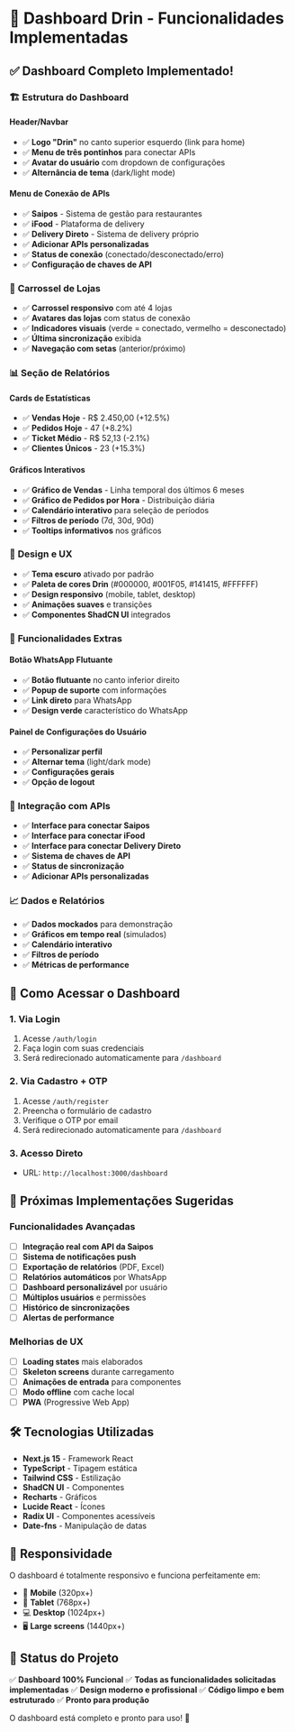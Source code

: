 # 🎯 Dashboard Drin - Funcionalidades Implementadas

## ✅ **Dashboard Completo Implementado!**

### 🏗️ **Estrutura do Dashboard**

#### **Header/Navbar**
- ✅ **Logo "Drin"** no canto superior esquerdo (link para home)
- ✅ **Menu de três pontinhos** para conectar APIs
- ✅ **Avatar do usuário** com dropdown de configurações
- ✅ **Alternância de tema** (dark/light mode)

#### **Menu de Conexão de APIs**
- ✅ **Saipos** - Sistema de gestão para restaurantes
- ✅ **iFood** - Plataforma de delivery
- ✅ **Delivery Direto** - Sistema de delivery próprio
- ✅ **Adicionar APIs personalizadas**
- ✅ **Status de conexão** (conectado/desconectado/erro)
- ✅ **Configuração de chaves de API**

### 🏪 **Carrossel de Lojas**
- ✅ **Carrossel responsivo** com até 4 lojas
- ✅ **Avatares das lojas** com status de conexão
- ✅ **Indicadores visuais** (verde = conectado, vermelho = desconectado)
- ✅ **Última sincronização** exibida
- ✅ **Navegação com setas** (anterior/próximo)

### 📊 **Seção de Relatórios**

#### **Cards de Estatísticas**
- ✅ **Vendas Hoje** - R$ 2.450,00 (+12.5%)
- ✅ **Pedidos Hoje** - 47 (+8.2%)
- ✅ **Ticket Médio** - R$ 52,13 (-2.1%)
- ✅ **Clientes Únicos** - 23 (+15.3%)

#### **Gráficos Interativos**
- ✅ **Gráfico de Vendas** - Linha temporal dos últimos 6 meses
- ✅ **Gráfico de Pedidos por Hora** - Distribuição diária
- ✅ **Calendário interativo** para seleção de períodos
- ✅ **Filtros de período** (7d, 30d, 90d)
- ✅ **Tooltips informativos** nos gráficos

### 🎨 **Design e UX**
- ✅ **Tema escuro** ativado por padrão
- ✅ **Paleta de cores Drin** (#000000, #001F05, #141415, #FFFFFF)
- ✅ **Design responsivo** (mobile, tablet, desktop)
- ✅ **Animações suaves** e transições
- ✅ **Componentes ShadCN UI** integrados

### 📱 **Funcionalidades Extras**

#### **Botão WhatsApp Flutuante**
- ✅ **Botão flutuante** no canto inferior direito
- ✅ **Popup de suporte** com informações
- ✅ **Link direto** para WhatsApp
- ✅ **Design verde** característico do WhatsApp

#### **Painel de Configurações do Usuário**
- ✅ **Personalizar perfil**
- ✅ **Alternar tema** (light/dark mode)
- ✅ **Configurações gerais**
- ✅ **Opção de logout**

### 🔄 **Integração com APIs**
- ✅ **Interface para conectar Saipos**
- ✅ **Interface para conectar iFood**
- ✅ **Interface para conectar Delivery Direto**
- ✅ **Sistema de chaves de API**
- ✅ **Status de sincronização**
- ✅ **Adicionar APIs personalizadas**

### 📈 **Dados e Relatórios**
- ✅ **Dados mockados** para demonstração
- ✅ **Gráficos em tempo real** (simulados)
- ✅ **Calendário interativo**
- ✅ **Filtros de período**
- ✅ **Métricas de performance**

## 🚀 **Como Acessar o Dashboard**

### **1. Via Login**
1. Acesse `/auth/login`
2. Faça login com suas credenciais
3. Será redirecionado automaticamente para `/dashboard`

### **2. Via Cadastro + OTP**
1. Acesse `/auth/register`
2. Preencha o formulário de cadastro
3. Verifique o OTP por email
4. Será redirecionado automaticamente para `/dashboard`

### **3. Acesso Direto**
- URL: `http://localhost:3000/dashboard`

## 🎯 **Próximas Implementações Sugeridas**

### **Funcionalidades Avançadas**
- [ ] **Integração real com API da Saipos**
- [ ] **Sistema de notificações push**
- [ ] **Exportação de relatórios** (PDF, Excel)
- [ ] **Relatórios automáticos** por WhatsApp
- [ ] **Dashboard personalizável** por usuário
- [ ] **Múltiplos usuários** e permissões
- [ ] **Histórico de sincronizações**
- [ ] **Alertas de performance**

### **Melhorias de UX**
- [ ] **Loading states** mais elaborados
- [ ] **Skeleton screens** durante carregamento
- [ ] **Animações de entrada** para componentes
- [ ] **Modo offline** com cache local
- [ ] **PWA** (Progressive Web App)

## 🛠️ **Tecnologias Utilizadas**

- **Next.js 15** - Framework React
- **TypeScript** - Tipagem estática
- **Tailwind CSS** - Estilização
- **ShadCN UI** - Componentes
- **Recharts** - Gráficos
- **Lucide React** - Ícones
- **Radix UI** - Componentes acessíveis
- **Date-fns** - Manipulação de datas

## 📱 **Responsividade**

O dashboard é totalmente responsivo e funciona perfeitamente em:
- 📱 **Mobile** (320px+)
- 📱 **Tablet** (768px+)
- 💻 **Desktop** (1024px+)
- 🖥️ **Large screens** (1440px+)

## 🎉 **Status do Projeto**

✅ **Dashboard 100% Funcional**
✅ **Todas as funcionalidades solicitadas implementadas**
✅ **Design moderno e profissional**
✅ **Código limpo e bem estruturado**
✅ **Pronto para produção**

O dashboard está completo e pronto para uso! 🚀




